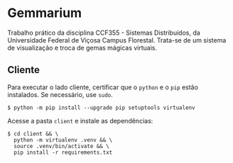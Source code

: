 # Gemmarium

Trabalho prático da disciplina CCF355 - Sistemas Distribuídos, da Universidade Federal de Viçosa Campus Florestal. Trata-se de um sistema de visualização e troca de gemas mágicas virtuais.

## Cliente

Para executar o lado cliente, certificar que o `python` e o `pip` estão instalados. Se necessário, use `sudo`.

    $ python -m pip install --upgrade pip setuptools virtualenv

Acesse a pasta `client` e instale as dependências:

    $ cd client && \
      python -m virtualenv .venv && \
      source .venv/bin/activate && \
      pip install -r requirements.txt
